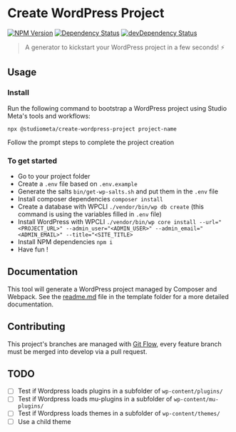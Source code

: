 # Create WordPress Project

[![NPM Version](https://img.shields.io/npm/v/@studiometa/create-wordpress-project.svg?style=flat-square)](https://www.npmjs.com/package/@studiometa/create-wordpress-project)
[![Dependency Status](https://img.shields.io/david/studiometa/create-wordpress-project.svg?label=deps&style=flat-square)](https://david-dm.org/studiometa/create-wordpress-project)
[![devDependency Status](https://img.shields.io/david/dev/studiometa/create-wordpress-project.svg?label=devDeps&style=flat-square)](https://david-dm.org/studiometa/create-wordpress-project?type=dev)

> A generator to kickstart your WordPress project in a few seconds! ⚡ 

## Usage

### Install
Run the following command to bootstrap a WordPress project using Studio Meta's tools and workflows:

```
npx @studiometa/create-wordpress-project project-name
```

Follow the prompt steps to complete the project creation

### To get started
- Go to your project folder
- Create a `.env` file based on `.env.example`
- Generate the salts `bin/get-wp-salts.sh` and put them in the `.env` file
- Install composer dependencies `composer install`
- Create a database with WPCLI `./vendor/bin/wp db create` (this command is using the variables filled in `.env` file)
- Install WordPress with WPCLI `./vendor/bin/wp core install --url="<PROJECT_URL>" --admin_user="<ADMIN_USER>" --admin_email="<ADMIN_EMAIL>" --title="<SITE_TITLE>`
- Install NPM dependencies `npm i`
- Have fun !

## Documentation

This tool will generate a WordPress project managed by Composer and Webpack. See the [readme.md](./template#readme) file in the template folder for a more detailed documentation.

## Contributing

This project's branches are managed with [Git Flow](https://github.com/petervanderdoes/gitflow-avh), every feature branch must be merged into develop via a pull request.

## TODO

- [ ] Test if Wordpress loads plugins in a subfolder of `wp-content/plugins/`
- [ ] Test if Wordpress loads mu-plugins in a subfolder of `wp-content/mu-plugins/`
- [ ] Test if Wordpress loads themes in a subfolder of `wp-content/themes/`
- [ ] Use a child theme